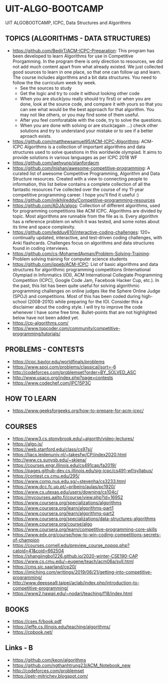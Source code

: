 # UIT-ALGO-BOOTCAMP
UIT ALGOBOOTCAMP, ICPC, Data Structures and Algorithms

## TOPICS (ALGORITHMS - DATA STRUCTURES)
* https://github.com/BedirT/ACM-ICPC-Preparation: This program has been developed to learn Algorithms for use in Competitive Prorgamming. In the program there is only direction to resources, we did not add much content apart from what already existed. We just collected good sources to learn in one place, so that one can follow up and learn. The course includes algorithms and a bit data structures. You need to follow the the curriculum week by week. 
    * See the sources to study
    * Get the logic and try to code it without looking other code
    * When you are stuck(you really should try first) or when you are done, look at the source code, and compare it with yours so that you can see what would be the best approach for that algorithm. You may not like others, or you may find some of them useful.
    * After you feel comforatable with the code, try to solve the questions.
    * When you are done with solving or are stuck(again ...) check other solutions and try to understand your mistake or to see if a better aproach exists.
* https://github.com/matthewsamuel95/ACM-ICPC-Algorithms: ACM-ICPC Algorithms is a collection of important algorithms and data structures used to solve questions in this worldwide olympiad. It aims to provide solutions in various languages as per ICPC 2018 WF
* https://github.com/jaehyunp/stanfordacm
* https://github.com/lnishan/awesome-competitive-programming: A curated list of awesome Competitive Programming, Algorithm and Data Structure resources. Created with a view to connecting people to information, this list below contains a complete collection of all the fantastic resources I've collected over the course of my 11-year competitive programming career. I hope you'll find it useful :)
* https://github.com/jnikhilreddy/Competitive-programming-resources
* https://github.com/ADJA/algos: Collection of different algorithms, used for programming competitions like ACM ICPC. Algorithms are divided by topic. Most algorithms are runnable from the file as is. Every algorithm has a reference problem on which it was tested, and some notes about its time and space complexity.
* https://github.com/ledduy610/interactive-coding-challenges: 120+ continually updated, interactive, and test-driven coding challenges, with Anki flashcards. Challenges focus on algorithms and data structures found in coding interviews.
* https://github.com/cs-MohamedAyman/Problem-Solving-Training: Problem solving training for computer science students
* https://github.com/ippeb/ACM-ICPC: List of basic algorithms and data structures for algorithmic programming competitions (International Olympiad in Informatics (IOI), ACM International Collegiate Programming Competition (ICPC), Google Code Jam, Facebook Hacker Cup, etc.). In the past, this list has been quite useful for solving algorithmic programming challenges on online judges like the Sphere Online Judge (SPOJ) and competitions. Most of this has been coded during high-school (2008-2010) while preparing for the IOI. Consider this a disclaimer about the coding style. I will try to improve the code whenever I have some free time. Bullet-points that are not highlighted below have not been added yet.
* https://cp-algorithms.com/
* https://www.topcoder.com/community/competitive-programming/tutorials/

## PROBLEMS - CONTESTS
* https://icpc.baylor.edu/worldfinals/problems
* https://www.spoj.com/problems/classical/sort=-6
* http://codeforces.com/problemset?order=BY_SOLVED_ASC
* http://www.usaco.org/index.php?page=contests
* https://www.codechef.com/IPC15P3C

## HOW TO LEARN
* https://www.geeksforgeeks.org/how-to-prepare-for-acm-icpc/

## COURSES
* https://www3.cs.stonybrook.edu/~algorith/video-lectures/
* https://algo.is/
* https://web.stanford.edu/class/cs97si/
* https://liacs.leidenuniv.nl/~takesfw/CP/index2020.html 
* http://www.cs.sunysb.edu/~skiena/
* https://courses.engr.illinois.edu/cs491cap/fa2019/
* https://pages.github-dev.cs.illinois.edu/sig-icpc/cs491-wf/syllabus/
* https://contest.cs.cmu.edu/295/
* https://www.comp.nus.edu.sg/~stevenha/cs3233.html
* https://www.dcc.fc.up.pt/~pribeiro/aulas/pc1920/
* https://www.cs.utexas.edu/users/downing/cs104c/
* https://mycourses.aalto.fi/course/view.php?id=16952
* https://www.coursera.org/specializations/algorithms
* https://www.coursera.org/learn/algorithms-part1
* https://www.coursera.org/learn/algorithms-part2
* https://www.coursera.org/specializations/data-structures-algorithms
* https://www.coursera.org/course/algo
* https://www.coursera.org/learn/competitive-programming-core-skills
* https://www.edx.org/course/how-to-win-coding-competitions-secrets-of-champion
* https://courses.cornell.edu/preview_course_nopop.php?catoid=41&coid=662504
* https://shangjingbo1226.github.io/2020-winter-CSE190-CAP
* https://www.cs.cmu.edu/~eugene/teach/acm06a/syll.html
* https://cms.sic.saarland/cp20/
* https://imjching.com/writings/2019/06/21/getting-into-competitive-programming/
* http://www.deepsea9.taipei/aclab/index.php/introduction-to-competitive-programming/
* https://www2.hawaii.edu/~nodari/teaching/f18/index.html

## BOOKS
* https://cses.fi/book.pdf
* https://jeffe.cs.illinois.edu/teaching/algorithms/
* https://cpbook.net/

## Links - B
* https://github.com/keon/algorithms
* https://github.com/ngthanhtrung23/ACM_Notebook_new
* http://codeforces.com/problemset
* https://petr-mitrichev.blogspot.com/


